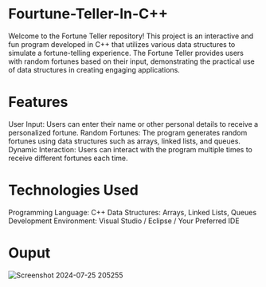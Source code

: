 # Fourtune-Teller-In-C++
Welcome to the Fortune Teller repository! This project is an interactive and fun program developed in C++ that utilizes various data structures to simulate a fortune-telling experience. The Fortune Teller provides users with random fortunes based on their input, demonstrating the practical use of data structures in creating engaging applications.

# Features
User Input: Users can enter their name or other personal details to receive a personalized fortune.
Random Fortunes: The program generates random fortunes using data structures such as arrays, linked lists, and queues.
Dynamic Interaction: Users can interact with the program multiple times to receive different fortunes each time.

# Technologies Used
Programming Language: C++
Data Structures: Arrays, Linked Lists, Queues
Development Environment: Visual Studio / Eclipse / Your Preferred IDE

# Ouput
![Screenshot 2024-07-25 205255](https://github.com/user-attachments/assets/758fef87-3115-4106-adce-ae6c944204f0)
